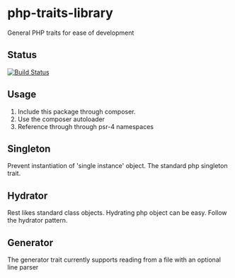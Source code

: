 # php-traits-library
General PHP traits for ease of development

## Status
[![Build Status](https://travis-ci.org/Waryway/PhpTraitsLibrary.svg?branch=master)](https://travis-ci.org/Waryway/PhpTraitsLibrary)

## Usage
1. Include this package through composer. 
2. Use the composer autoloader
3. Reference through through psr-4 namespaces

## Singleton
Prevent instantiation of 'single instance' object. The standard php singleton trait.

## Hydrator
Rest likes standard class objects. Hydrating php object can be easy. Follow the hydrator pattern.

## Generator
The generator trait currently supports reading from a file with an optional line parser
